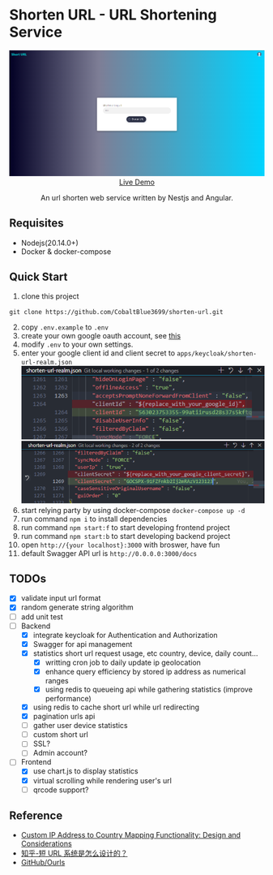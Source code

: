 # Shorten URL - URL Shortening Service

<p align="center">
  <a href="./docs/shorturl-demo.mp4" target="_blank">
    <img src="./docs/demo.png" width="700px">
    <br>
    Live Demo
  </a>
</p>

<p align="center">An url shorten web service written by Nestjs and Angular.</p>

## Requisites
- Nodejs(20.14.0+)
- Docker & docker-compose

## Quick Start
1. clone this project
```
git clone https://github.com/CobaltBlue3699/shorten-url.git
```
2. copy `.env.example` to `.env`  
3. create your own google oauth account, see <a href="https://developers.google.com/identity/protocols/oauth2?hl=zh-tw">this</a>  
4. modify `.env` to your own settings.  
5. enter your google client id and client secret to `apps/keycloak/shorten-url-realm.json`  <img src="./docs/replaceid.png" />  <img src="./docs/replacesecret.png" />  
6. start relying party by using docker-compose `docker-compose up -d`    
7. run command `npm i` to install dependencies  
8. run command `npm start:f` to start developing frontend project  
8. run command `npm start:b` to start developing backend project  
10. open `http://{your localhost}:3000` with broswer, have fun  
11. default Swagger API url is `http://0.0.0.0:3000/docs`  

## TODOs
- [X] validate input url format
- [X] random generate string algorithm
- [ ] add unit test
- [ ] Backend
  - [X] integrate keycloak for Authentication and Authorization
  - [X] Swagger for api management  
  - [X] statistics short url request usage, etc country, device, daily count...  
    - [X] writting cron job to daily update ip geolocation  
    - [X] enhance query efficiency by stored ip address as numerical ranges
    - [X] using redis to queueing api while gathering statistics (improve performance)  
  - [X] using redis to cache short url while url redirecting
  - [X] pagination urls api
  - [ ] gather user device statistics
  - [ ] custom short url  
  - [ ] SSL?  
  - [ ] Admin account?  
- [ ] Frontend  
  - [X] use chart.js to display statistics  
  - [X] virtual scrolling while rendering user's url  
  - [ ] qrcode support?  

## Reference
- [Custom IP Address to Country Mapping Functionality: Design and Considerations](./docs/Ip-to-country.md)
- [知乎-短 URL 系统是怎么设计的？](https://www.zhihu.com/question/29270034)
- [GitHub/Ourls](https://github.com/takashiki/Ourls)
